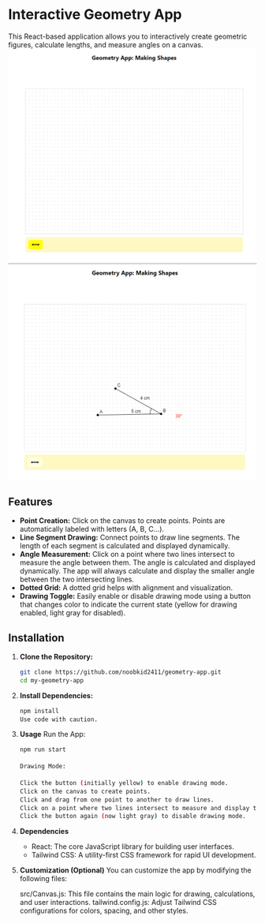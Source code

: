 # Interactive Geometry App

This React-based application allows you to interactively create geometric figures, calculate lengths, and measure angles on a canvas.
![App Image](src/image.png)
![App Image](src/img2.png)

## Features

- **Point Creation:** Click on the canvas to create points. Points are automatically labeled with letters (A, B, C...).
- **Line Segment Drawing:** Connect points to draw line segments. The length of each segment is calculated and displayed dynamically.
- **Angle Measurement:** Click on a point where two lines intersect to measure the angle between them. The angle is calculated and displayed dynamically. The app will always calculate and display the smaller angle between the two intersecting lines.
- **Dotted Grid:** A dotted grid helps with alignment and visualization.
- **Drawing Toggle:**  Easily enable or disable drawing mode using a button that changes color to indicate the current state (yellow for drawing enabled, light gray for disabled).

## Installation

1. **Clone the Repository:**

   ```bash
   git clone https://github.com/noobkid2411/geometry-app.git
   cd my-geometry-app      


2. **Install Dependencies:**

    ```bash
    npm install
    Use code with caution.
3. **Usage**
    Run the App:

    ```bash
    npm run start
   
    Drawing Mode:

    Click the button (initially yellow) to enable drawing mode.
    Click on the canvas to create points.
    Click and drag from one point to another to draw lines.
    Click on a point where two lines intersect to measure and display the smaller angle.
    Click the button again (now light gray) to disable drawing mode.

4. **Dependencies**
   -  React: The core JavaScript library for building user interfaces.
   -  Tailwind CSS: A utility-first CSS framework for rapid UI development.

5. **Customization (Optional)**
    You can customize the app by modifying the following files:

    src/Canvas.js: This file contains the main logic for drawing, calculations, and user interactions.
    tailwind.config.js: Adjust Tailwind CSS configurations for colors, spacing, and other styles.
